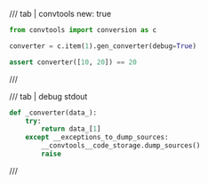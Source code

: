 /// tab | convtools
    new: true

```python
from convtools import conversion as c

converter = c.item(1).gen_converter(debug=True)

assert converter([10, 20]) == 20

```
///

/// tab | debug stdout
```python
def _converter(data_):
    try:
        return data_[1]
    except __exceptions_to_dump_sources:
        __convtools__code_storage.dump_sources()
        raise


```
///


